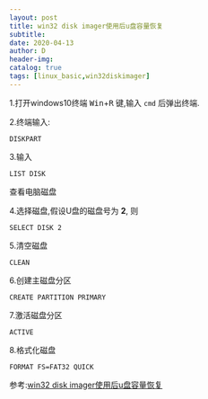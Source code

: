 ```yaml
--- 
layout: post
title: win32 disk imager使用后u盘容量恢复
subtitle:
date: 2020-04-13
author: D
header-img:
catalog: true
tags: [linux_basic,win32diskimager]
---
```



1.打开windows10终端 <kbd>Win</kbd>+<kbd>R</kbd> 键,输入 `cmd` 后弹出终端.

2.终端输入:
```
DISKPART
```
3.输入 
```
LIST DISK
```
查看电脑磁盘

4.选择磁盘,假设U盘的磁盘号为 **2**, 则
```
SELECT DISK 2
```
5.清空磁盘
```
CLEAN
```
6.创建主磁盘分区
```
CREATE PARTITION PRIMARY
```
7.激活磁盘分区
```
ACTIVE
```
8.格式化磁盘
```
FORMAT FS=FAT32 QUICK
```

参考:[win32 disk imager使用后u盘容量恢复](https://blog.csdn.net/u012400584/article/details/55506527)
